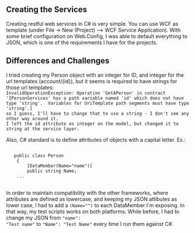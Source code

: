 <h2>Creating the Services</h2>
Creating restful web services in C# is very simple. You can use WCF as template (under File -> New (Project) --> WCF Service Application). With some brief configuration on Web.Config, I was able to default everything to JSON, which is one of the requirements I have for the projects.


<h2>Differences and Challenges</h2>
I tried creating my Person object with an integer for ID, and integer for the url templates (account/{id}), but it seems is required to have strings for those url templates:

<code>
InvalidOperationException: Operation 'GetAPerson' in contract 'IPersonServices' has a path variable named 'id' which does not have type 'string'.  Variables for UriTemplate path segments must have type 'string'.]
so I guess, I'll have to change that to use a string - I don't see any other way around it.
I left the id attribute as integer on the model, but changed it to string at the service layer.
</code>

Also, C# standard is to define attributes of objects with a capital letter.
Ex.: 
<pre>
<code>
   public class Person
    {
        [DataMember(Name="name")]
        public string Name;
    ...
</code>
</pre>

In order to maintain compatibility with the other frameworks, where attributes are defined as lowercase, and keeping my JSON attibutes as lower case, I had to add a <code>(Name="<abc>")</code> to each DataMember I'm exposing. In that way, my test scripts works on both platforms. While before, I had to change my JSON from <code>"name": "Test name"</code> to <code>"Name": "Test Name"</code> every time I run them against C#.


